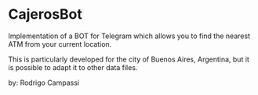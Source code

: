 # CajerosBot

Implementation of a BOT for Telegram which allows you to find the nearest ATM from your current location.

This is particularly developed for the city of Buenos Aires, Argentina, but it is possible to adapt it to other data files.

by: Rodrigo Campassi
